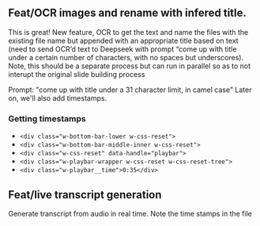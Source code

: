 
## Feat/OCR images and rename with infered title.

This is great!  New feature, OCR to get the text and name the files with the existing file name but appended with an appropriate title based on text (need to send OCR’d text to Deepseek with prompt “come up with title under a certain number of characters, with no spaces but underscores). Note, this should be a separate process but can run in parallel so as to not interupt the original slide building process

Prompt: "come up with title under a 31 character limit, in camel case" Later on, we'll also add timestamps.

### Getting timestamps
- `<div class="w-bottom-bar-lower w-css-reset">`
- `<div class="w-bottom-bar-middle-inner w-css-reset">`
- `<div class="w-css-reset" data-handle="playbar">`
- `<div class="w-playbar-wrapper w-css-reset w-css-reset-tree">`
- `<div class="w-playbar__time">0:35</div>`

## Feat/live transcript generation
Generate transcript from audio in real time.   Note the time stamps in the file